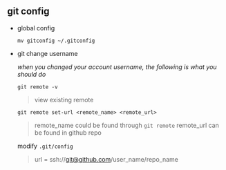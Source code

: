 ##  git config

+   global config
   
    `mv gitconfig ~/.gitconfig`

+   git change username

    *when you changed your account username, the following is what you should
    do*

    `git remote -v`

    >   view existing remote
   
    `git remote set-url <remote_name> <remote_url>`

    >   remote_name could be found through `git remote`
    >   remote_url can be found in github repo

    modify `.git/config`

    >	url = ssh://git@github.com/user_name/repo_name
